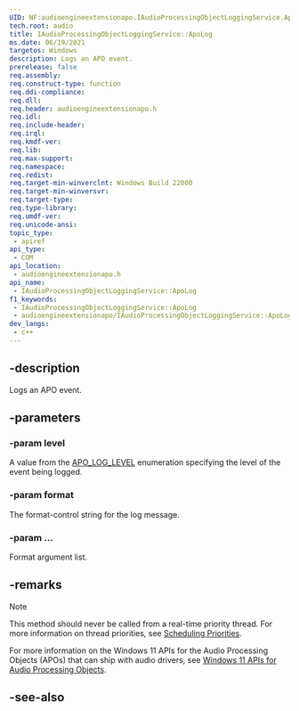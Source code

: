 ```yaml
---
UID: NF:audioengineextensionapo.IAudioProcessingObjectLoggingService.ApoLog
tech.root: audio
title: IAudioProcessingObjectLoggingService::ApoLog
ms.date: 06/19/2021
targetos: Windows
description: Logs an APO event.
prerelease: false
req.assembly: 
req.construct-type: function
req.ddi-compliance: 
req.dll: 
req.header: audioengineextensionapo.h
req.idl: 
req.include-header: 
req.irql: 
req.kmdf-ver: 
req.lib: 
req.max-support: 
req.namespace: 
req.redist: 
req.target-min-winverclnt: Windows Build 22000
req.target-min-winversvr: 
req.target-type: 
req.type-library: 
req.umdf-ver: 
req.unicode-ansi: 
topic_type:
 - apiref
api_type:
 - COM
api_location:
 - audioengineextensionapo.h
api_name:
 - IAudioProcessingObjectLoggingService::ApoLog
f1_keywords:
 - IAudioProcessingObjectLoggingService::ApoLog
 - audioengineextensionapo/IAudioProcessingObjectLoggingService::ApoLog
dev_langs:
 - c++
---
```


## -description

Logs an APO event.

## -parameters

### -param level

A value from the [APO_LOG_LEVEL](ne-audioengineextensionapo-apo_log_level.md) enumeration specifying the level of the event being logged.

### -param format

The format-control string for the log message.

### -param ...

Format argument list.

## -remarks

> [!NOTE] 
> This method should never be called from a real-time priority thread. For more information on thread priorities, see [Scheduling Priorities](/windows/win32/procthread/scheduling-priorities).

For more information on the Windows 11 APIs for the Audio Processing Objects (APOs) that can ship with audio drivers, see [Windows 11 APIs for Audio Processing Objects](/windows-hardware/drivers/audio/windows-11-apis-for-audio-processing-objects).

## -see-also

